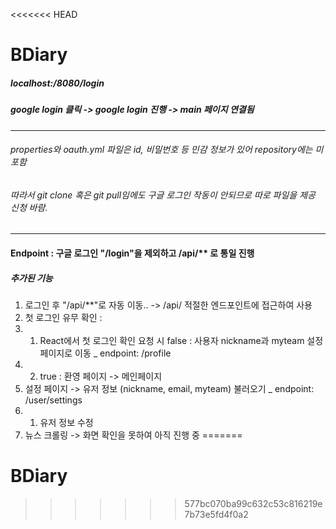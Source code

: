 <<<<<<< HEAD
# BDiary

##### localhost:/8080/login 
##### google login 클릭 -> google login 진행 -> main 페이지 연결됨
------
###### properties와 oauth.yml 파일은 id, 비밀번호 등 민감 정보가 있어 repository에는 미포함
###### 따라서 git clone 혹은 git pull임에도 구글 로그인 작동이 안되므로 따로 파일을 제공 신청 바람.
-----


#### Endpoint : 구글 로그인 "/login"을 제외하고 /api/** 로 통일 진행
##### 추가된 기능
1. 로그인 후 "/api/**"로 자동 이동.. -> /api/ 적절한 엔드포인트에 접근하여 사용
2. 첫 로그인 유무 확인 : 
2. 1) React에서 첫 로그인 확인 요청 시 false : 사용자 nickname과 myteam 설정 페이지로 이동 _ endpoint: /profile
2. 2) true : 환영 페이지 -> 메인페이지 
3. 설정 페이지 -> 유저 정보 (nickname, email, myteam) 불러오기 _ endpoint: /user/settings
3. 1) 유저 정보 수정 
4. 뉴스 크롤링 -> 화면 확인을 못하여 아직 진행 중
=======
# BDiary
>>>>>>> 577bc070ba99c632c53c816219e7b73e5fd4f0a2
